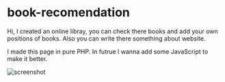 # book-recomendation
Hi,
I created an online libray, you can check there books and add your own positions of books.
Also you can write there something about website.

I made this page in pure PHP. In futrue I wanna add some JavaScript to make it better.

![screenshot](https://user-images.githubusercontent.com/80617954/142164434-86a3fb95-c455-40d7-8c08-7ee6c0fb56e8.png)
